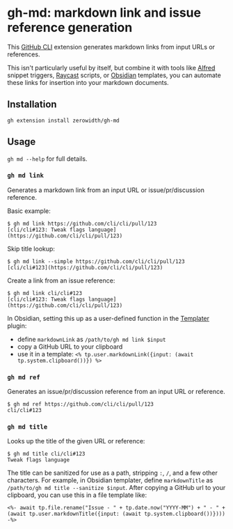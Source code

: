 # gh-md: markdown link and issue reference generation

This [GitHub CLI](https://cli.github.com) extension generates markdown links from input URLs or references.

This isn't particularly useful by itself, but combine it with tools like [Alfred](https://alfred.app) snippet triggers, [Raycast](https://www.raycast.com) scripts, or [Obsidian](https://obsidian.md) templates, you can automate these links for insertion into your markdown documents.

## Installation

`gh extension install zerowidth/gh-md`

## Usage

`gh md --help` for full details.

### `gh md link`

Generates a markdown link from an input URL or issue/pr/discussion reference.

Basic example:

```
$ gh md link https://github.com/cli/cli/pull/123
[cli/cli#123: Tweak flags language](https://github.com/cli/cli/pull/123)
```

Skip title lookup:

```
$ gh md link --simple https://github.com/cli/cli/pull/123
[cli/cli#123](https://github.com/cli/cli/pull/123)
```

Create a link from an issue reference:

```
$ gh md link cli/cli#123
[cli/cli#123: Tweak flags language](https://github.com/cli/cli/pull/123)
```

In Obsidian, setting this up as a user-defined function in the [Templater](https://github.com/SilentVoid13/Templater) plugin:

- define `markdownLink` as `/path/to/gh md link $input`
- copy a GitHub URL to your clipboard
- use it in a template: `<% tp.user.markdownLink({input: (await tp.system.clipboard())}) %>`

### `gh md ref`

Generates an issue/pr/discussion reference from an input URL or reference.

```
$ gh md ref https://github.com/cli/cli/pull/123
cli/cli#123
```

### `gh md title`

Looks up the title of the given URL or reference:

```
$ gh md title cli/cli#123
Tweak flags language
```

The title can be sanitized for use as a path, stripping `:`, `/`, and a few other characters. For example, in Obsidian templater, define `markdownTitle` as `/path/to/gh md title --sanitize $input`. After copying a GitHub url to your clipboard, you can use this in a file template like:

```
<%- await tp.file.rename("Issue - " + tp.date.now("YYYY-MM") + " - " + (await tp.user.markdownTitle({input: (await tp.system.clipboard())}))) -%>
```
